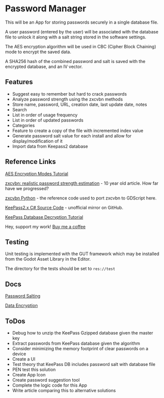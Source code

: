 # Password Manager

This will be an App for storing passwords securely in a single database file.

A user password (entered by the user) will be associated with the database file to unlock it along with a salt string stored in the software settings.

The AES encryption algorithm will be used in CBC (Cipher Block Chaining) mode to encrypt the saved data.

A SHA256 hash of the combined password and salt is saved with the encrypted database, and an IV vector.

## Features

* Suggest easy to remember but hard to crack passwords
* Analyze password strength using the zxcvbn methods
* Store name, password, URL, creation date, last update date, notes
* Search
* List in order of usage frequency
* List in order of updated passwords
* Categories
* Feature to create a copy of the file with incremented index value
* Generate password salt value for each install and allow for display/modification of it
* Import data from Keepass2 database

## Reference Links

[AES Encryption Modes Tutorial](https://www.highgo.ca/2019/08/08/the-difference-in-five-modes-in-the-aes-encryption-algorithm/)

[zxcvbn: realistic password strength estimation](https://dropbox.tech/security/zxcvbn-realistic-password-strength-estimation) - 10 year old article. How far have we progressed?

[zxcvbn Python](https://github.com/dwolfhub/zxcvbn-python) - the reference code used to port zxcvbn to GDScript here.

[KeePass2.x C# Source Code](https://github.com/dlech/KeePass2.x) - unofficial mirror on GitHub.

[KeePass Database Decryption Tutorial](https://weekly-geekly.imtqy.com/articles/346820/index.html)

Hey, support my work! [Buy me a coffee](https://buymeacoffee.com/gdscriptdude)

## Testing

Unit testing is implemented with the GUT framework which may be installed from the Godot Asset Library in the Editor.

The directory for the tests should be set to `res://test`

## Docs

[Password Salting](docs/password_salting.md)

[Data Encryption](docs/data-encryption.md)

## ToDos

* Debug how to unzip the KeePass Gzipped database given the master key
* Extract passwords from KeePass database given the algorithm
* Consider minimizing the memory footprint of clear passwords on a device
* Create a UI
* Test theory that KeePass DB includes password salt with database file
* PEN test this solution
* Create App Icon
* Create password suggestion tool
* Complete the logic code for this App
* Write article comparing this to alternative solutions

